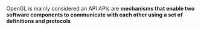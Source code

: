 

OpenGL is mainly considered an API
APIs are **mechanisms that enable two software components to communicate with each other using a set of definitions and protocols**



